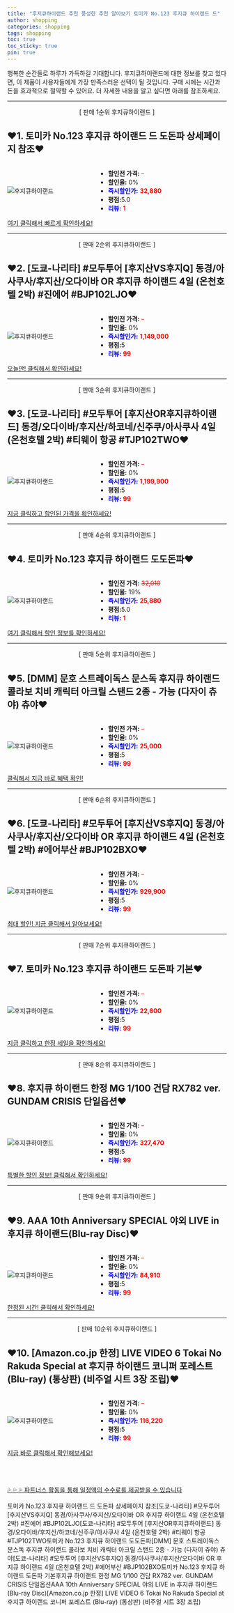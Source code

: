 ```yaml
---
title: "후지큐하이랜드 추천 풍성한 추천 알아보기 토미카 No.123 후지큐 하이랜드 드"
author: shopping
categories: shopping
tags: shopping
toc: true
toc_sticky: true
pin: true
---
```

행복한 순간들로 하루가 가득하길 기대합니다. 후지큐하이랜드에 대한 정보를 찾고 있다면, 이 제품이 사용자들에게 가장 만족스러운 선택이 될 것입니다. 구매 시에는 시간과 돈을 효과적으로 절약할 수 있어요. 더 자세한 내용을 알고 싶다면 아래를 참조하세요.

---
<p class="toplist" style="margin: 0 auto; display: block; width: fit-content;">[ 판매 1순위 후지큐하이랜드 ]</p>

<h2><strong>❤️1. 토미카 No.123 후지큐 하이랜드 드 도돈파 상세페이지 참조❤️</strong></h2>

<div style="display: flex; align-items: center;">
    <div style="flex: 0.4;">
        <img src="https://thumbnail6.coupangcdn.com/thumbnails/remote/230x230ex/image/vendor_inventory/68eb/944edafa916d3b7a3226beba5c7d02a5ac322e95c07e98904f3a54c9ca87.jpg" alt="후지큐하이랜드" style="max-width: 100%;">
    </div>
    <div style="flex: 0.6; margin-left: 10px;">
        <ul>
            <li><strong>할인전 가격:</strong> <del style="color: red;">-</del></li>
            <li><strong>할인율:</strong> 0%</li>
            <li><span style='color:blue'><strong>즉시할인가:</strong></span> <span style='color:red'><strong>32,880</strong></span></li>
            <li><strong>평점:</strong>5.0</li>
            <li><span style='color:blue'><strong>리뷰:</strong></span> <span style='color:red'><strong>1</strong></span></li>
        </ul>
    </div>
</div>
<div class="center">
    <a href="https://selin100587001.github.io?lptag=AF9450613&subid=githubio&pageKey=6480059435&traceid=V0-153&itemId=14181464616&vendorItemId=90585391231" class="myButton">
        여기 클릭해서 빠르게 확인하세요!
    </a>
</div>


---
<p class="toplist" style="margin: 0 auto; display: block; width: fit-content;">[ 판매 2순위 후지큐하이랜드 ]</p>

<h2><strong>❤️2. [도쿄-나리타] #모두투어 [후지산VS후지Q] 동경/아사쿠사/후지산/오다이바 OR 후지큐 하이랜드 4일 (온천호텔 2박) #진에어 #BJP102LJO❤️</strong></h2>

<div style="display: flex; align-items: center;">
    <div style="flex: 0.4;">
        <img src="https://thumbnail7.coupangcdn.com/thumbnails/remote/230x230ex/image/travel_reactor/travelSeller/common/A00277742/6ef5c037-f77f-4049-a552-0ce124600abd.jpg" alt="후지큐하이랜드" style="max-width: 100%;">
    </div>
    <div style="flex: 0.6; margin-left: 10px;">
        <ul>
            <li><strong>할인전 가격:</strong> <del style="color: red;">-</del></li>
            <li><strong>할인율:</strong> 0%</li>
            <li><span style='color:blue'><strong>즉시할인가:</strong></span> <span style='color:red'><strong>1,149,000</strong></span></li>
            <li><strong>평점:</strong>5</li>
            <li><span style='color:blue'><strong>리뷰:</strong></span> <span style='color:red'><strong>99</strong></span></li>
        </ul>
    </div>
</div>
<div class="center">
    <a href="https://link.coupang.com/re/AFFTDP?lptag=AF9450613&subid=githubio&pageKey=10000002886491&traceid=V0-153&itemId=None&vendorItemId=None" class="myButton">
        오늘만! 클릭해서 확인하세요!
    </a>
</div>


---
<p class="toplist" style="margin: 0 auto; display: block; width: fit-content;">[ 판매 3순위 후지큐하이랜드 ]</p>

<h2><strong>❤️3. [도쿄-나리타] #모두투어 [후지산OR후지큐하이랜드] 동경/오다이바/후지산/하코네/신주쿠/아사쿠사 4일 (온천호텔 2박) #티웨이 항공 #TJP102TWO❤️</strong></h2>

<div style="display: flex; align-items: center;">
    <div style="flex: 0.4;">
        <img src="https://thumbnail9.coupangcdn.com/thumbnails/remote/230x230ex/image/travel_reactor/travelSeller/common/A00277742/8dc188fb-ed81-4e21-9a4e-dd23a7fdea02.jpg" alt="후지큐하이랜드" style="max-width: 100%;">
    </div>
    <div style="flex: 0.6; margin-left: 10px;">
        <ul>
            <li><strong>할인전 가격:</strong> <del style="color: red;">-</del></li>
            <li><strong>할인율:</strong> 0%</li>
            <li><span style='color:blue'><strong>즉시할인가:</strong></span> <span style='color:red'><strong>1,199,900</strong></span></li>
            <li><strong>평점:</strong>5</li>
            <li><span style='color:blue'><strong>리뷰:</strong></span> <span style='color:red'><strong>99</strong></span></li>
        </ul>
    </div>
</div>
<div class="center">
    <a href="https://link.coupang.com/re/AFFTDP?lptag=AF9450613&subid=githubio&pageKey=10000010180157&traceid=V0-153&itemId=None&vendorItemId=None" class="myButton">
        지금 클릭하고 할인된 가격을 확인하세요!
    </a>
</div>


---
<p class="toplist" style="margin: 0 auto; display: block; width: fit-content;">[ 판매 4순위 후지큐하이랜드 ]</p>

<h2><strong>❤️4. 토미카 No.123 후지큐 하이랜드 도도돈파❤️</strong></h2>

<div style="display: flex; align-items: center;">
    <div style="flex: 0.4;">
        <img src="https://thumbnail8.coupangcdn.com/thumbnails/remote/230x230ex/image/vendor_inventory/7708/f665133d3c2a65430b250cb385981a79c532571dc0e6ee7d675ff2e098f2.jpg" alt="후지큐하이랜드" style="max-width: 100%;">
    </div>
    <div style="flex: 0.6; margin-left: 10px;">
        <ul>
            <li><strong>할인전 가격:</strong> <del style="color: red;">32,010</del></li>
            <li><strong>할인율:</strong> 19%</li>
            <li><span style='color:blue'><strong>즉시할인가:</strong></span> <span style='color:red'><strong>25,880</strong></span></li>
            <li><strong>평점:</strong>5.0</li>
            <li><span style='color:blue'><strong>리뷰:</strong></span> <span style='color:red'><strong>1</strong></span></li>
        </ul>
    </div>
</div>
<div class="center">
    <a href="https://selin100587001.github.io?lptag=AF9450613&subid=githubio&pageKey=7304430456&traceid=V0-153&itemId=18698910823&vendorItemId=87212051350" class="myButton">
        여기 클릭해서 할인 정보를 확인하세요!
    </a>
</div>


---
<p class="toplist" style="margin: 0 auto; display: block; width: fit-content;">[ 판매 5순위 후지큐하이랜드 ]</p>

<h2><strong>❤️5. [DMM] 문호 스트레이독스 문스독 후지큐 하이랜드 콜라보 치비 캐릭터 아크릴 스탠드 2종 - 가능 (다자이 츄야) 츄야❤️</strong></h2>

<div style="display: flex; align-items: center;">
    <div style="flex: 0.4;">
        <img src="https://thumbnail6.coupangcdn.com/thumbnails/remote/230x230ex/image/vendor_inventory/e154/20d50186020f80b3c9f510d22735b274bb38680f4b30083c587976008c75.jpeg" alt="후지큐하이랜드" style="max-width: 100%;">
    </div>
    <div style="flex: 0.6; margin-left: 10px;">
        <ul>
            <li><strong>할인전 가격:</strong> <del style="color: red;">-</del></li>
            <li><strong>할인율:</strong> 0%</li>
            <li><span style='color:blue'><strong>즉시할인가:</strong></span> <span style='color:red'><strong>25,000</strong></span></li>
            <li><strong>평점:</strong>5</li>
            <li><span style='color:blue'><strong>리뷰:</strong></span> <span style='color:red'><strong>99</strong></span></li>
        </ul>
    </div>
</div>
<div class="center">
    <a href="https://selin100587001.github.io?lptag=AF9450613&subid=githubio&pageKey=7908267174&traceid=V0-153&itemId=21693541749&vendorItemId=88743226183" class="myButton">
        클릭해서 지금 바로 혜택 확인!
    </a>
</div>


---
<p class="toplist" style="margin: 0 auto; display: block; width: fit-content;">[ 판매 6순위 후지큐하이랜드 ]</p>

<h2><strong>❤️6. [도쿄-나리타] #모두투어 [후지산VS후지Q] 동경/아사쿠사/후지산/오다이바 OR 후지큐 하이랜드 4일 (온천호텔 2박) #에어부산 #BJP102BXO❤️</strong></h2>

<div style="display: flex; align-items: center;">
    <div style="flex: 0.4;">
        <img src="https://thumbnail6.coupangcdn.com/thumbnails/remote/230x230ex/image/travel_reactor/travelSeller/common/A00277742/1af05636-41f6-4c76-8edb-5ddb9a335209.jpg" alt="후지큐하이랜드" style="max-width: 100%;">
    </div>
    <div style="flex: 0.6; margin-left: 10px;">
        <ul>
            <li><strong>할인전 가격:</strong> <del style="color: red;">-</del></li>
            <li><strong>할인율:</strong> 0%</li>
            <li><span style='color:blue'><strong>즉시할인가:</strong></span> <span style='color:red'><strong>929,900</strong></span></li>
            <li><strong>평점:</strong>5</li>
            <li><span style='color:blue'><strong>리뷰:</strong></span> <span style='color:red'><strong>99</strong></span></li>
        </ul>
    </div>
</div>
<div class="center">
    <a href="https://link.coupang.com/re/AFFTDP?lptag=AF9450613&subid=githubio&pageKey=10000002886308&traceid=V0-153&itemId=None&vendorItemId=None" class="myButton">
        최대 할인! 지금 클릭해서 알아보세요!
    </a>
</div>


---
<p class="toplist" style="margin: 0 auto; display: block; width: fit-content;">[ 판매 7순위 후지큐하이랜드 ]</p>

<h2><strong>❤️7. 토미카 No.123 후지큐 하이랜드 도돈파 기본❤️</strong></h2>

<div style="display: flex; align-items: center;">
    <div style="flex: 0.4;">
        <img src="https://thumbnail6.coupangcdn.com/thumbnails/remote/230x230ex/image/vendor_inventory/2b94/659c8e243a487785ad69c5af7f187dd8e191cd9217ff97d3bade84c98b4c.jpg" alt="후지큐하이랜드" style="max-width: 100%;">
    </div>
    <div style="flex: 0.6; margin-left: 10px;">
        <ul>
            <li><strong>할인전 가격:</strong> <del style="color: red;">-</del></li>
            <li><strong>할인율:</strong> 0%</li>
            <li><span style='color:blue'><strong>즉시할인가:</strong></span> <span style='color:red'><strong>22,600</strong></span></li>
            <li><strong>평점:</strong>5</li>
            <li><span style='color:blue'><strong>리뷰:</strong></span> <span style='color:red'><strong>99</strong></span></li>
        </ul>
    </div>
</div>
<div class="center">
    <a href="https://selin100587001.github.io?lptag=AF9450613&subid=githubio&pageKey=7730815780&traceid=V0-153&itemId=20773305717&vendorItemId=87843219552" class="myButton">
        지금 클릭하고 한정 세일을 확인하세요!
    </a>
</div>


---
<p class="toplist" style="margin: 0 auto; display: block; width: fit-content;">[ 판매 8순위 후지큐하이랜드 ]</p>

<h2><strong>❤️8. 후지큐 하이랜드 한정 MG 1/100 건담 RX782 ver. GUNDAM CRISIS 단일옵션❤️</strong></h2>

<div style="display: flex; align-items: center;">
    <div style="flex: 0.4;">
        <img src="https://thumbnail10.coupangcdn.com/thumbnails/remote/230x230ex/image/vendor_inventory/3c8b/8390e2eccfb08f2d4a791d24704bef92a8d87b0ce9350eff9fe0d1a02729.jpg" alt="후지큐하이랜드" style="max-width: 100%;">
    </div>
    <div style="flex: 0.6; margin-left: 10px;">
        <ul>
            <li><strong>할인전 가격:</strong> <del style="color: red;">-</del></li>
            <li><strong>할인율:</strong> 0%</li>
            <li><span style='color:blue'><strong>즉시할인가:</strong></span> <span style='color:red'><strong>327,470</strong></span></li>
            <li><strong>평점:</strong>5</li>
            <li><span style='color:blue'><strong>리뷰:</strong></span> <span style='color:red'><strong>99</strong></span></li>
        </ul>
    </div>
</div>
<div class="center">
    <a href="https://selin100587001.github.io?lptag=AF9450613&subid=githubio&pageKey=22880390&traceid=V0-153&itemId=88838622&vendorItemId=78168180353" class="myButton">
        특별한 할인 정보! 클릭해서 확인하세요!
    </a>
</div>


---
<p class="toplist" style="margin: 0 auto; display: block; width: fit-content;">[ 판매 9순위 후지큐하이랜드 ]</p>

<h2><strong>❤️9. AAA 10th Anniversary SPECIAL 야외 LIVE in 후지큐 하이랜드(Blu-ray Disc)❤️</strong></h2>

<div style="display: flex; align-items: center;">
    <div style="flex: 0.4;">
        <img src="https://thumbnail6.coupangcdn.com/thumbnails/remote/230x230ex/image/vendor_inventory/67fd/e93674e987dba6e85fee2dbd7fa4f4903c36e6547b72173f436f1905b5a3.jpg" alt="후지큐하이랜드" style="max-width: 100%;">
    </div>
    <div style="flex: 0.6; margin-left: 10px;">
        <ul>
            <li><strong>할인전 가격:</strong> <del style="color: red;">-</del></li>
            <li><strong>할인율:</strong> 0%</li>
            <li><span style='color:blue'><strong>즉시할인가:</strong></span> <span style='color:red'><strong>84,910</strong></span></li>
            <li><strong>평점:</strong>5</li>
            <li><span style='color:blue'><strong>리뷰:</strong></span> <span style='color:red'><strong>99</strong></span></li>
        </ul>
    </div>
</div>
<div class="center">
    <a href="https://selin100587001.github.io?lptag=AF9450613&subid=githubio&pageKey=7957358573&traceid=V0-153&itemId=21987879055&vendorItemId=89035449860" class="myButton">
        한정된 시간! 클릭해서 확인하세요!
    </a>
</div>


---
<p class="toplist" style="margin: 0 auto; display: block; width: fit-content;">[ 판매 10순위 후지큐하이랜드 ]</p>

<h2><strong>❤️10. [Amazon.co.jp 한정] LIVE VIDEO 6 Tokai No Rakuda Special at 후지큐 하이랜드 코니퍼 포레스트 (Blu-ray) (통상판) (비주얼 시트 3장 조립)❤️</strong></h2>

<div style="display: flex; align-items: center;">
    <div style="flex: 0.4;">
        <img src="https://thumbnail7.coupangcdn.com/thumbnails/remote/230x230ex/image/vendor_inventory/22a2/0b4fab97a7617405996b4106c1e37b7a12c354500bbc732bf27b3cc20616.jpg" alt="후지큐하이랜드" style="max-width: 100%;">
    </div>
    <div style="flex: 0.6; margin-left: 10px;">
        <ul>
            <li><strong>할인전 가격:</strong> <del style="color: red;">-</del></li>
            <li><strong>할인율:</strong> 0%</li>
            <li><span style='color:blue'><strong>즉시할인가:</strong></span> <span style='color:red'><strong>116,220</strong></span></li>
            <li><strong>평점:</strong>5</li>
            <li><span style='color:blue'><strong>리뷰:</strong></span> <span style='color:red'><strong>99</strong></span></li>
        </ul>
    </div>
</div>
<div class="center">
    <a href="https://selin100587001.github.io?lptag=AF9450613&subid=githubio&pageKey=7683460819&traceid=V0-153&itemId=20527919321&vendorItemId=87605057272" class="myButton">
        지금 바로 클릭해서 확인해보세요!
    </a>
</div>

<br><br><br>[💦 💦 💦 파트너스 활동을 통해 일정액의 수수료를 제공받을 수 있습니다](https://link.coupang.com/a/bcpT2c)<br><br>토미카 No.123 후지큐 하이랜드 드 도돈파 상세페이지 참조[도쿄-나리타] #모두투어 [후지산VS후지Q] 동경/아사쿠사/후지산/오다이바 OR 후지큐 하이랜드 4일 (온천호텔 2박) #진에어 #BJP102LJO[도쿄-나리타] #모두투어 [후지산OR후지큐하이랜드] 동경/오다이바/후지산/하코네/신주쿠/아사쿠사 4일 (온천호텔 2박) #티웨이 항공 #TJP102TWO토미카 No.123 후지큐 하이랜드 도도돈파[DMM] 문호 스트레이독스 문스독 후지큐 하이랜드 콜라보 치비 캐릭터 아크릴 스탠드 2종 - 가능 (다자이 츄야) 츄야[도쿄-나리타] #모두투어 [후지산VS후지Q] 동경/아사쿠사/후지산/오다이바 OR 후지큐 하이랜드 4일 (온천호텔 2박) #에어부산 #BJP102BXO토미카 No.123 후지큐 하이랜드 도돈파 기본후지큐 하이랜드 한정 MG 1/100 건담 RX782 ver. GUNDAM CRISIS 단일옵션AAA 10th Anniversary SPECIAL 야외 LIVE in 후지큐 하이랜드(Blu-ray Disc)[Amazon.co.jp 한정] LIVE VIDEO 6 Tokai No Rakuda Special at 후지큐 하이랜드 코니퍼 포레스트 (Blu-ray) (통상판) (비주얼 시트 3장 조립)